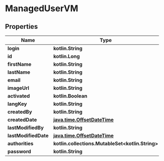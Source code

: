 
# ManagedUserVM

## Properties
Name | Type | Description | Notes
------------ | ------------- | ------------- | -------------
**login** | **kotlin.String** |  | 
**id** | **kotlin.Long** |  |  [optional]
**firstName** | **kotlin.String** |  |  [optional]
**lastName** | **kotlin.String** |  |  [optional]
**email** | **kotlin.String** |  |  [optional]
**imageUrl** | **kotlin.String** |  |  [optional]
**activated** | **kotlin.Boolean** |  |  [optional]
**langKey** | **kotlin.String** |  |  [optional]
**createdBy** | **kotlin.String** |  |  [optional]
**createdDate** | [**java.time.OffsetDateTime**](java.time.OffsetDateTime.md) |  |  [optional]
**lastModifiedBy** | **kotlin.String** |  |  [optional]
**lastModifiedDate** | [**java.time.OffsetDateTime**](java.time.OffsetDateTime.md) |  |  [optional]
**authorities** | **kotlin.collections.MutableSet&lt;kotlin.String&gt;** |  |  [optional]
**password** | **kotlin.String** |  |  [optional]



